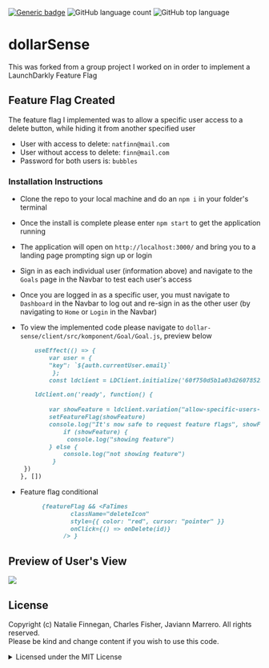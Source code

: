 [![Generic badge](https://img.shields.io/badge/license-MIT-<COLOR>.svg)](#license)
![GitHub language count](https://img.shields.io/github/languages/count/cdfishe1/dollar-sense)
![GitHub top language](https://img.shields.io/github/languages/top/cdfishe1/dollar-sense)

# dollarSense

This was forked from a group project I worked on in order to implement a LaunchDarkly Feature Flag 


## Feature Flag Created

The feature flag I implemented was to allow a specific user access to a delete button, while hiding it from another specified user

- User with access to delete: `natfinn@mail.com`
- User without access to delete: `finn@mail.com`
- Password for both users is: `bubbles`

### Installation Instructions

- Clone the repo to your local machine and do an `npm i` in your folder's terminal
- Once the install is complete please enter `npm start` to get the application running
- The application will open on `http://localhost:3000/` and bring you to a landing page prompting sign up or login
- Sign in as each individual user (information above) and navigate to the `Goals` page in the Navbar to test each user's access
- Once you are logged in as a specific user, you must navigate to `Dashboard` in the Navbar to log out and re-sign in as the other user (by navigating to `Home` or `Login` in the Navbar)
- To view the implemented code please navigate to `dollar-sense/client/src/komponent/Goal/Goal.js`, preview below

    ```md
        useEffect(() => {
            var user = {
            "key": `${auth.currentUser.email}`
             };
            const ldclient = LDClient.initialize('60f750d5b1a03d26078523a7', user);

        ldclient.on('ready', function() {
       
            var showFeature = ldclient.variation("allow-specific-users-access-to-delete-goal");
            setFeatureFlag(showFeature)
            console.log("It's now safe to request feature flags", showFeature);
                if (showFeature) {
                 console.log("showing feature")
            } else {
                console.log("not showing feature")
             }
     })
  }, [])

    ```
    
 - Feature flag conditional 
    ```md
          {featureFlag && <FaTimes
                  className="deleteIcon"
                  style={{ color: "red", cursor: "pointer" }}
                  onClick={() => onDelete(id)}
                /> }
    ```


## Preview of User's View

<img src="/assets/finnmail.png" />

## License

Copyright (c) Natalie Finnegan, Charles Fisher, Javiann Marrero. All rights reserved.<br>
Please be kind and change content if you wish to use this code.

<details><summary>Licensed under the MIT License</summary>

Copyright (c) 2021 - present | Charles Fisher, Natalie Finnegan, Diego Villarreal

<blockquote>
Permission is hereby granted, free of charge, to any person obtaining a copy
of this software and associated documentation files (the "Software"), to deal
in the Software without restriction, including without limitation the rights
to use, copy, modify, merge, publish, distribute, sublicense, and/or sell
copies of the Software, and to permit persons to whom the Software is
furnished to do so, subject to the following conditions:

The above copyright notice and this permission notice shall be included in all
copies or substantial portions of the Software.

THE SOFTWARE IS PROVIDED "AS IS", WITHOUT WARRANTY OF ANY KIND, EXPRESS OR
IMPLIED, INCLUDING BUT NOT LIMITED TO THE WARRANTIES OF MERCHANTABILITY,
FITNESS FOR A PARTICULAR PURPOSE AND NONINFRINGEMENT. IN NO EVENT SHALL THE
AUTHORS OR COPYRIGHT HOLDERS BE LIABLE FOR ANY CLAIM, DAMAGES OR OTHER
LIABILITY, WHETHER IN AN ACTION OF CONTRACT, TORT OR OTHERWISE, ARISING FROM,
OUT OF OR IN CONNECTION WITH THE SOFTWARE OR THE USE OR OTHER DEALINGS IN THE
SOFTWARE.

</blockquote>
</details>
